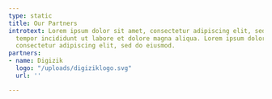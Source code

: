 ```yaml
---
type: static
title: Our Partners
introtext: Lorem ipsum dolor sit amet, consectetur adipiscing elit, sed do eiusmod
  tempor incididunt ut labore et dolore magna aliqua. Lorem ipsum dolor sit amet,
  consectetur adipiscing elit, sed do eiusmod.
partners:
- name: Digizik
  logo: "/uploads/digiziklogo.svg"
  url: ''

---
```

<div class="block-partners"><a href="#"><img src="/images/digiziklogo.svg" alt="" class="imgpartner"></a><img src="/images/digiziklogo.svg" alt="" class="imgpartner"><img src="/images/digiziklogo.svg" alt="" class="imgpartner"><img src="/images/digiziklogo.svg" alt="" class="imgpartner"><img src="/images/digiziklogo.svg" alt="" class="imgpartner"><img src="/images/digiziklogo.svg" alt="" class="imgpartner"><img src="/images/digiziklogo.svg" alt="" class="imgpartner"><img src="/images/digiziklogo.svg" alt="" class="imgpartner"></div>